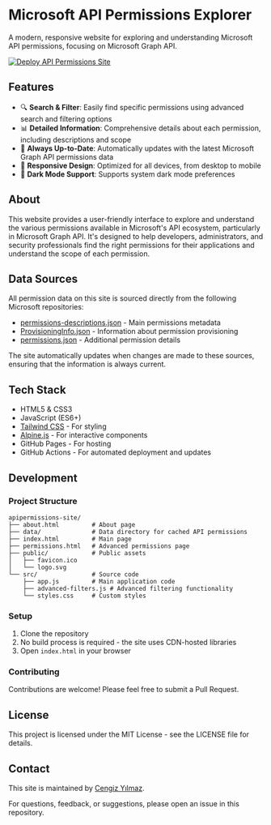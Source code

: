 # Microsoft API Permissions Explorer

A modern, responsive website for exploring and understanding Microsoft API permissions, focusing on Microsoft Graph API.

[![Deploy API Permissions Site](https://github.com/cengizyilmaz/apipermissions/actions/workflows/deploy.yml/badge.svg)](https://github.com/cengizyilmaz/apipermissions/actions/workflows/deploy.yml)

## Features

- 🔍 **Search & Filter**: Easily find specific permissions using advanced search and filtering options
- 📊 **Detailed Information**: Comprehensive details about each permission, including descriptions and scope
- 🔄 **Always Up-to-Date**: Automatically updates with the latest Microsoft Graph API permissions data
- 📱 **Responsive Design**: Optimized for all devices, from desktop to mobile
- 🌙 **Dark Mode Support**: Supports system dark mode preferences

## About

This website provides a user-friendly interface to explore and understand the various permissions available in Microsoft's API ecosystem, particularly in Microsoft Graph API. It's designed to help developers, administrators, and security professionals find the right permissions for their applications and understand the scope of each permission.

## Data Sources

All permission data on this site is sourced directly from the following Microsoft repositories:

- [permissions-descriptions.json](https://github.com/microsoftgraph/microsoft-graph-devx-content/blob/dev/permissions/permissions-descriptions.json) - Main permissions metadata
- [ProvisioningInfo.json](https://github.com/microsoftgraph/microsoft-graph-devx-content/blob/dev/permissions/new/ProvisioningInfo.json) - Information about permission provisioning
- [permissions.json](https://github.com/microsoftgraph/microsoft-graph-devx-content/blob/dev/permissions/new/permissions.json) - Additional permission details

The site automatically updates when changes are made to these sources, ensuring that the information is always current.

## Tech Stack

- HTML5 & CSS3
- JavaScript (ES6+)
- [Tailwind CSS](https://tailwindcss.com/) - For styling
- [Alpine.js](https://alpinejs.dev/) - For interactive components
- GitHub Pages - For hosting
- GitHub Actions - For automated deployment and updates

## Development

### Project Structure

```
apipermissions-site/
├── about.html         # About page
├── data/              # Data directory for cached API permissions
├── index.html         # Main page
├── permissions.html   # Advanced permissions page
├── public/            # Public assets
│   ├── favicon.ico
│   └── logo.svg
└── src/               # Source code
    ├── app.js         # Main application code
    ├── advanced-filters.js # Advanced filtering functionality
    └── styles.css     # Custom styles
```

### Setup

1. Clone the repository
2. No build process is required - the site uses CDN-hosted libraries
3. Open `index.html` in your browser

### Contributing

Contributions are welcome! Please feel free to submit a Pull Request.

## License

This project is licensed under the MIT License - see the LICENSE file for details.

## Contact

This site is maintained by [Cengiz Yılmaz](https://cengizyilmaz.net).

For questions, feedback, or suggestions, please open an issue in this repository. 